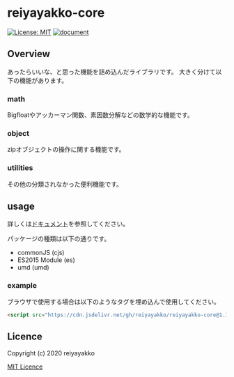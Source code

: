
# reiyayakko-core

[![License: MIT](https://img.shields.io/badge/License-MIT-yellow.svg)](https://opensource.org/licenses/MIT)
[![document](https://reiyayakko.github.io/reiyayakko-core/badge.svg)](https://reiyayakko.github.io/reiyayakko-core)
<!-- ![_](https://img.shields.io/badge/test-hoge-informational) -->

## Overview

あったらいいな、と思った機能を詰め込んだライブラリです。
大きく分けて以下の機能があります。

### math

Bigfloatやアッカーマン関数、素因数分解などの数学的な機能です。

### object

zipオブジェクトの操作に関する機能です。

### utilities

その他の分類されなかった便利機能です。

## usage

詳しくは[ドキュメント](https://reiyayakko.github.io/reiyayakko-core)を参照してください。

パッケージの種類は以下の通りです。

- commonJS (cjs)
- ES2015 Module (es)
- umd (umd)

### example

ブラウザで使用する場合は以下のようなタグを埋め込んで使用してください。

```html
<script src="https://cdn.jsdelivr.net/gh/reiyayakko/reiyayakko-core@1.1.1/dist/reiyayakko.umd.min.js"></script>
```

## Licence

Copyright (c) 2020 reiyayakko

[MIT Licence](https://opensource.org/licenses/MIT)  

